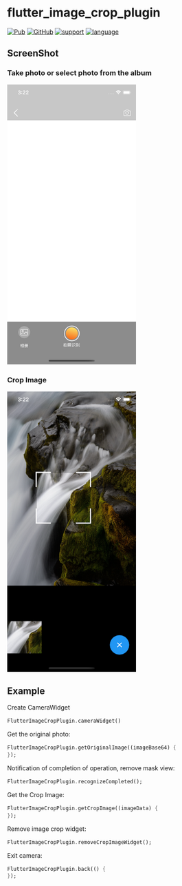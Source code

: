 <!--
 * @Author: Ning
 * @Date: 2019-12-05 17:12:41
 * @LastEditTime: 2019-12-11 16:39:37
 * @LastEditors: Please set LastEditors
 * @Description: Flutter Image Crop Plugin
 * @FilePath: /flutter_image_crop_plugin/README.md
 -->
# flutter_image_crop_plugin

[![Pub](https://img.shields.io/pub/v/flutter_image_crop_plugin)](https://pub.dev/packages/flutter_image_crop_plugin)
[![GitHub](https://img.shields.io/github/license/NingLi-iOSer/flutter_image_crop_plugin)](https://github.com/NingLi-iOSer/flutter_image_crop_plugin)
[![support](https://img.shields.io/badge/support-flutter%20%7C%20iOS-orange)](https://github.com/NingLi-iOSer/flutter_image_crop_plugin)
[![language](https://img.shields.io/badge/language-dart%20%7C%20swift-blue)](https://github.com/NingLi-iOSer/flutter_image_crop_plugin)

## ScreenShot
### Take photo or select photo from the album
<img src="https://raw.githubusercontent.com/NingLi-iOSer/flutter_image_crop_plugin/master/select_image.png" width="300">

### Crop Image
<img src="https://raw.githubusercontent.com/NingLi-iOSer/flutter_image_crop_plugin/master/crop_image.png" width="300">

## Example

Create CameraWidget
```dart
FlutterImageCropPlugin.cameraWidget()
```

Get the original photo:
```dart
FlutterImageCropPlugin.getOriginalImage((imageBase64) {
});
```

Notification of completion of operation, remove mask view:
```dart
FlutterImageCropPlugin.recognizeCompleted();
```

Get the Crop Image:
```dart
FlutterImageCropPlugin.getCropImage((imageData) {
});
```

Remove image crop widget:
```dart
FlutterImageCropPlugin.removeCropImageWidget();
```

Exit camera:
```dart
FlutterImageCropPlugin.back(() {
});
```